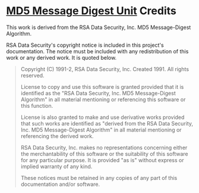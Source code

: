 # [MD5 Message Digest Unit](./index.md) Credits

This work is derived from the RSA Data Security, Inc. MD5 Message-Digest Algorithm.

RSA Data Security's copyright notice is included in this project's documentation. The notice must be included with any redistribution of this work or any derived work. It is quoted below.

> Copyright (C) 1991-2, RSA Data Security, Inc. Created 1991. All rights reserved.
>
> License to copy and use this software is granted provided that it is identified
as the "RSA Data Security, Inc. MD5 Message-Digest Algorithm" in all material
mentioning or referencing this software or this function.
>
> License is also granted to make and use derivative works provided that such
works are identified as "derived from the RSA Data Security, Inc. MD5
Message-Digest Algorithm" in all material mentioning or referencing the derived
work.
>
> RSA Data Security, Inc. makes no representations concerning either the
merchantability of this software or the suitability of this software for any
particular purpose. It is provided "as is" without express or implied warranty
of any kind.
>
> These notices must be retained in any copies of any part of this documentation
and/or software.
